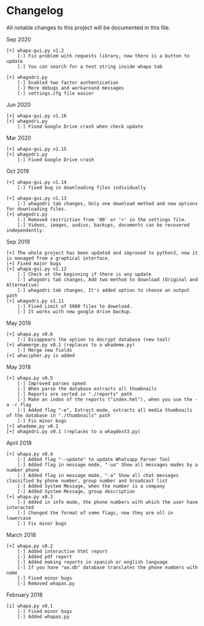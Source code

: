 Changelog
====
All notable changes to this project will be documented in this file.

Sep 2020

    [+] whapa-gui.py v1.2
		[-] Fix problem with requests library, now there is a button to update
		[-] You can search for a text string inside whapa tab

    [+] whagodri.py
    	[-] Enabled two factor authentication
		[-] More debugs and workaround messages
		[-] settings.cfg file easier
		
Jun 2020

    [+] whapa-gui.py v1.16
    [+] whagodri.py
    	[-] Fixed Google Drive crash when check update
Mar 2020

    [+] whapa-gui.py v1.15
    [+] whagodri.py
    	[-] Fixed Google Drive crash

Oct 2019

    [+] whapa-gui.py v1.14
    	[-] fixed bug in downloading files individually
	
    [+] whapa-gui.py v1.13
    	[-] whagodri tab changes, Only one download method and new options for downloading files.
    [+] whagodri.py
    	[-] Removed restriction from '00' or '+' in the settings file.
    	[-] Videos, images, audios, backups, documents can be recovered independently.
	
Sep 2019

    [+] The whole project has been updated and improved to python3, now it is managed from a graphical interface.
    [+] Fixed major bugs
    [+] whapa-gui.py v1.12
    	[-] Check at the beginning if there is any update
		[-] whagodri tab changes, Add two method to download (Original and Alternative)
		[-] whagodri tab changes, It's added option to choose an output path
    [+] whagodri.py v1.11    
    	[-] Fixed Limit of 5000 files to download.
    	[-] It works with new google drive backup.

May 2019

    [+] whapa.py v0.6
    	[-] Disappears the option to decrypt database (new tool)
    [+] whamerge.py v0.1 (replaces to a whademe.py)
    	[-] Merge new fields
    [+] whacipher.py is added

May 2018

    [+] whapa.py v0.5
    	[-] Improved parses speed
    	[-] When parse the database extracts all thumbnails
    	[-] Reports are sorted in "./reports" path
    	[-] Make an index of the reports ("index.hml"), when you use the -a -r flag 
    	[-] Added flag "-e", Extract mode, extracts all media thumbnails of the database in "./thumbnails" path
    	[-] Fix minor bugs
    [+] whademe.py v0.1
    [+] whagodri.py v0.1 (replaces to a whagdext3.py)

April 2018

    [+] whapa.py v0.4
    	[-] Added flag "--update" to update Whatsapp Parser Tool
    	[-] Added flag in message mode, "-ua" Show all messages mades by a number phone
    	[-] Added flag in message mode, "-a" Show all chat messages classified by phone number, group number and broadcast list 
    	[-] Added System Message, when the number is a company
    	[-] Added System Message, group description
    [+] whapa.py v0.3
    	[-] Added in info mode, the phone numbers with which the user have interacted
    	[-] Changed the format of some flags, now they are all in lowercase
    	[-] Fix minor bugs
    
March 2018

    [+] whapa.py v0.2
    	[-] Added interactive html report
    	[-] Added pdf report
    	[-] Added making reports in spanish or english language
    	[-] If you have "wa.db" database translates the phone numbers with name 
    	[-] Fixed minor bugs
    	[-] Removed whapas.py 
    
February 2018

    [i] whapa.py v0.1
    	[-] Fixed minor bugs
    	[-] Added whapas.py

